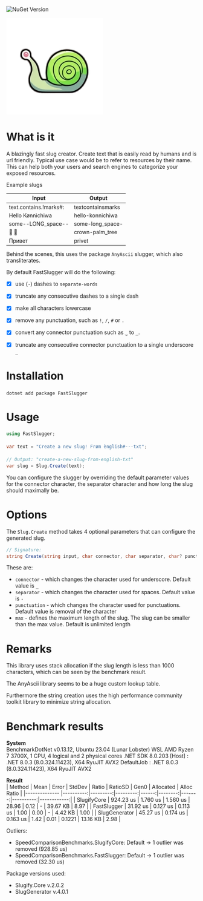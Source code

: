 ![NuGet Version](https://img.shields.io/nuget/v/FastSlugger)

<p align=''>
  <img src="assets/images/snail.png">
</p>

# What is it

  A blazingly fast slug creator. Create text that is easily read by humans and is url friendly.
  Typical use case would be to refer to resources by their name.  
  This can help both your users and search engines to categorize your exposed resources.

Example slugs

| Input | Output |
|-------|--------|
| text.contains.!marks#: | textcontainsmarks |
| Hello Kønnìchiwa | hello-konnichiwa |
| some--LONG_space-- | some-long_space- |
| 👑 🌴 | crown-palm_tree |
| Привет | privet |


Behind the scenes, this uses the package `AnyAscii` slugger, which also transliterates.

By default FastSlugger will do the following:
- [x] use (`-`) dashes to `separate-words`
- [x] truncate any consecutive dashes to a single dash
- [x] make all characters lowercase
- [x] remove any punctuation, such as `!`, `/`, `#` or `.`
- [x] convert any connector punctuation such as `‿` to `_`.
- [x] truncate any consecutive connector punctuation to a single underscore `_`


# Installation

`dotnet add package FastSlugger`

# Usage

```csharp
using FastSlugger;

var text = "Create a new slug! Frøm ènglish#---txt";

// Output: "create-a-new-slug-from-english-txt"
var slug = Slug.Create(text);
```

You can configure the slugger by overriding the default parameter values for the connector character, the separator character and how long the slug should maximally be.

# Options

The `Slug.Create` method takes 4 optional parameters that can configure the generated slug.

```csharp
// Signature:
string Create(string input, char connector, char separator, char? punctuation, int? max);
```

These are:
- `connector` - which changes the character used for underscore. Default value is `_`
- `separator` - which changes the character used for spaces. Default value is `-`
- `punctuation` - which changes the character used for punctuations. Default value is removal of the character
- `max` - defines the maximum length of the slug. The slug can be smaller than the max value. Default is unlimited length


# Remarks
This library uses stack allocation if the slug length is less than 1000 characters, which can be seen by the benchmark result.

The AnyAscii library seems to be a huge custom lookup table.

Furthermore the string creation uses the high performance community toolkit library to minimize string allocation.

# Benchmark results

**System**  
BenchmarkDotNet v0.13.12, Ubuntu 23.04 (Lunar Lobster) WSL
AMD Ryzen 7 3700X, 1 CPU, 4 logical and 2 physical cores
.NET SDK 8.0.203
  [Host]     : .NET 8.0.3 (8.0.324.11423), X64 RyuJIT AVX2
  DefaultJob : .NET 8.0.3 (8.0.324.11423), X64 RyuJIT AVX2


**Result**  
| Method        | Mean      | Error    | StdDev   | Ratio | RatioSD | Gen0   | Allocated | Alloc Ratio |
|-------------- |----------:|---------:|---------:|------:|--------:|-------:|----------:|------------:|
| SlugifyCore   | 924.23 us | 1.760 us | 1.560 us | 28.96 |    0.12 |      - |  39.67 KB |        8.97 |
| FastSlugger   |  31.92 us | 0.127 us | 0.113 us |  1.00 |    0.00 |      - |   4.42 KB |        1.00 |
| SlugGenerator |  45.27 us | 0.174 us | 0.163 us |  1.42 |    0.01 | 0.1221 |  13.16 KB |        2.98 |

Outliers:  
- SpeedComparisonBenchmarks.SlugifyCore: Default -> 1 outlier  was  removed (928.85 us)  
- SpeedComparisonBenchmarks.FastSlugger: Default -> 1 outlier  was  removed (32.30 us)

Package versions used:  
- Slugify.Core v.2.0.2  
- SlugGenerator v.4.0.1